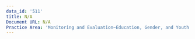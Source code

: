 ```yaml
---
data_id: '511'
title: N/A
Document URL: N/A
Practice Area: 'Monitoring and Evaluation~Education, Gender, and Youth'
---
```

